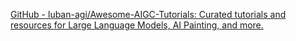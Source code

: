 
[GitHub - luban-agi/Awesome-AIGC-Tutorials: Curated tutorials and resources for Large Language Models, AI Painting, and more.](https://github.com/luban-agi/Awesome-AIGC-Tutorials)
